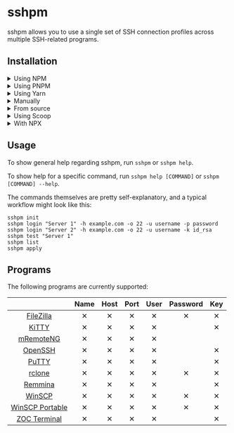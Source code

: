 # sshpm

sshpm allows you to use a single set of SSH connection profiles across multiple SSH-related programs.

## Installation

<details>

<summary>Using NPM</summary>

```
npm i -g sshpm
```

</details>

<details>

<summary>Using PNPM</summary>

```
pnpm i -g sshpm
```

</details>

<details>

<summary>Using Yarn</summary>

```
yarn global add sshpm
```

</details>

<details>

<summary>Manually</summary>

Download the [latest release](https://github.com/TheLastZombie/sshpm/releases/latest), extract it and add the `bin` directory to your PATH.

</details>

<details>

<summary>From source</summary>

```
git clone https://github.com/TheLastZombie/sshpm
cd sshpm
npm i
```

To run sshpm without compiling, use `npm start --` instead of `sshpm` (i.e. `npm start -- help`).

To compile sshpm, run the distribution script:

```
npm run dist
```

After that, you'll (hopefully) find what you need inside the `dist` directory.

</details>

<details>

<summary>Using Scoop</summary>

If you use Scoop but don't want to install Node.js, you can also use my bucket to install sshpm:

```
scoop bucket add tlz https://github.com/TheLastZombie/scoop-bucket
scoop install sshpm
```

</details>

<details>

<summary>With NPX</summary>

If you have NPM installed, you can also prepend all commands with `npx` (i.e. `npx sshpm help`).

Keep in mind that this will use a temporary instead of a permanent installation, significantly increasing execution time, since NPX will download sshpm every time a command is run.

</details>

## Usage

To show general help regarding sshpm, run `sshpm` or `sshpm help`.

To show help for a specific command, run `sshpm help [COMMAND]` or `sshpm [COMMAND] --help`.

The commands themselves are pretty self-explanatory, and a typical workflow might look like this:

```
sshpm init
sshpm login "Server 1" -h example.com -o 22 -u username -p password
sshpm login "Server 2" -h example.com -o 22 -u username -k id_rsa
sshpm test "Server 1"
sshpm list
sshpm apply
```

## Programs

The following programs are currently supported:

|                                                              | Name | Host | Port | User | Password | Key |
| :----------------------------------------------------------: | :--: | :--: | :--: | :--: | :------: | :-: |
| [FileZilla](https://filezilla-project.org/)                  | ✕    | ✕    | ✕    | ✕    | ✕        | ✕   |
| [KiTTY](https://9bis.net/kitty/#!index.md)                   | ✕    | ✕    | ✕    | ✕    |          | ✕   |
| [mRemoteNG](https://mremoteng.org/)                          | ✕    | ✕    | ✕    | ✕    |          |     |
| [OpenSSH](https://www.openssh.com/)                          | ✕    | ✕    | ✕    | ✕    |          | ✕   |
| [PuTTY](https://www.chiark.greenend.org.uk/~sgtatham/putty/) | ✕    | ✕    | ✕    | ✕    |          | ✕   |
| [rclone](https://rclone.org/)                                | ✕    | ✕    | ✕    | ✕    | ✕        | ✕   |
| [Remmina](https://remmina.org/)                              | ✕    | ✕    | ✕    | ✕    |          | ✕   |
| [WinSCP](https://winscp.net/)                                | ✕    | ✕    | ✕    | ✕    | ✕        | ✕   |
| [WinSCP Portable](https://winscp.net/)                       | ✕    | ✕    | ✕    | ✕    | ✕        | ✕   |
| [ZOC Terminal](https://www.emtec.com/zoc/)                   | ✕    | ✕    | ✕    | ✕    |          | ✕   |
